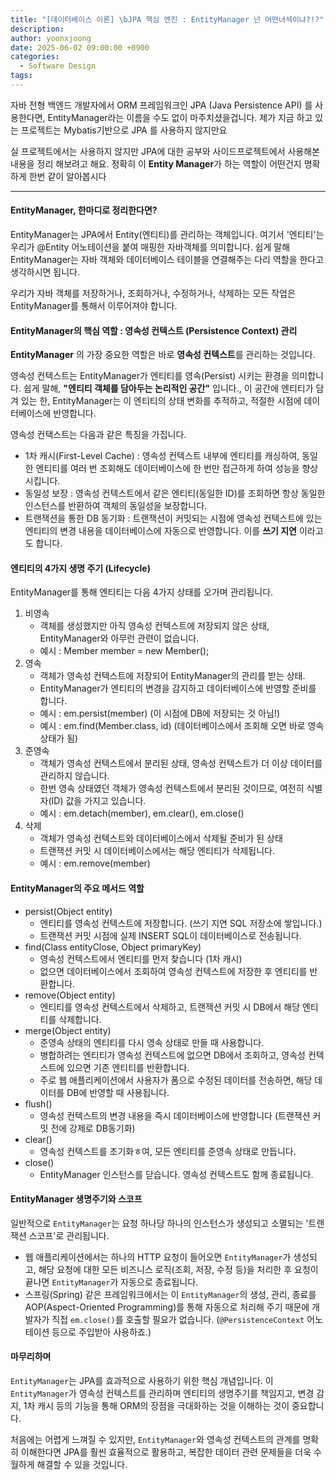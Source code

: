 ```yaml
---
title: "[데이터베이스 이론] \bJPA 핵심 엔진 : EntityManager 넌 어떤녀셕이냐?!?"
description: 
author: yoonxjoong
date: 2025-06-02 09:00:00 +0900
categories:
  - Software Design
tags:
---
```

자바 전형 백엔드 개발자에서 ORM 프레임워크인 JPA (Java Persistence API) 를 사용한다면, EntityManager라는 이름을 수도 없이 마주치셨을겁니다. 제가 지금 하고 있는 프로젝트는 Mybatis기반으로 JPA 를 사용하지 않지만요

실 프로젝트에서는 사용하지 않지만 JPA에 대한 공부와 사이드프로젝트에서 사용해본 내용을 정리 해보려고 해요. 정확히 이 **Entity Manager**가 하는 역할이 어떤건지 명확하게 한번 같이 알아봅시다

---

#### EntityManager, 한마디로 정리한다면?

EntityManager는 JPA에서 Entity(엔티티)를 관리하는 객체입니다. 여기서 '엔티티'는 우리가 @Entity 어노테이션을 붙여 매핑한 자바객체를 의미합니다.
쉽게 말해 EntityManager는 자바 객체와 데이터베이스 테이블을 연결해주는 다리 역할을 한다고 생각하시면 됩니다.

우리가 자바 객체를 저장하거나, 조회하거나, 수정하거나, 삭제하는 모든 작업은 EntityManager를 통해서 이루어져야 합니다.

#### EntityManager의 핵심 역할 : 영속성 컨텍스트 (Persistence Context) 관리
**EntityManager** 의 가장 중요한 역할은 바로 **영속성 컨텍스트**를 관리하는 것입니다.

영속성 컨텍스트는 EntityManager가 엔티티를 영속(Persist) 시키는 환경을 의미합니다. 쉽게 말해, **"엔티티 객체를 담아두는 논리적인 공간"** 입니다., 이 공간에 엔티티가 담겨 있는 한, EntityManager는 이 엔티티의 상태 변화를 추적하고, 적절한 시점에 데이터베이스에 반영합니다.  

영속성 컨택스트는 다음과 같은 특징을 가집니다.
- 1차 캐시(First-Level Cache) : 영속성 컨텍스트 내부에 엔티티를 캐싱하여, 동일한 엔티티를 여러 번 조회해도 데이터베이스에 한 번만 접근하게 하여 성능을 향상시킵니다.
- 동일성 보장 : 영속성 컨텍스트에서 같은 엔티티(동일한 ID)를 조회하면 항상 동일한 인스턴스를 반환하여 객체의 동일성을 보장합니다.
- 트랜잭션을 통한 DB 동기화 : 트랜잭션이 커밋되는 시점에 영속성 컨텍스트에 있는 엔티티의 변경 내용을 데이터베이스에 자동으로 반영합니다. 이를 **쓰기 지연** 이라고도 합니다.

#### 엔티티의 4가지 생명 주기 (Lifecycle)
EntityManager를 통해 엔티티는 다음 4가지 상태를 오가며 관리됩니다.

1. 비영속
	- 객체를 생성했지만 아직 영속성 컨텍스트에 저장되지 않은 상태, EntityManager와 아무런 관련이 없습니다.
	- 예시 : Member member = new Member();
2. 영속
	- 객체가 영속성 컨텍스트에 저장되어 EntityManager의 관리를 받는 상태.
	- EntityManager가 엔티티의 변경을 감지하고 데이터베이스에 반영할 준비를 합니다.
	- 예시 : em.persist(member) (이 시점에 DB에 저장되는 것 아님!)
	- 예시 : em.find(Member.class, id) (데이터베이스에서 조회해 오면 바로 영속 상태가 됨)
3. 준영속
	- 객체가 영속성 컨텍스트에서 분리된 상태, 영속성 컨텍스트가 더 이상 데이터를 관리하지 않습니다.
	- 한번 영속 상태였던 객체가 영속성 컨텍스트에서 분리된 것이므로, 여전히 식별자(ID) 값을 가지고 있습니다.
	- 예시 : em.detach(member), em.clear(), em.close() 
4. 삭제
	- 객체가 영속성 컨텍스트와 데이터베이스에서 삭제될 준비가 된 상태
	- 트랜잭션 커밋 시 데이터베이스에서는 해당 엔티티가 삭제됩니다.
	- 예시 : em.remove(member)


#### EntityManager의 주요 메서드 역할
- persist(Object entity)
	- 엔티티를 영속성 컨텍스트에 저장합니다. (쓰기 지연 SQL 저장소에 쌓입니다.)
	- 트랜잭션 커밋 시점에 실제 INSERT SQL이 데이터베이스로 전송됩니다.
-  find(Class entityClose,  Object primaryKey)
	- 영속성 컨텍스트에서 엔티티를 먼저 찾습니다 (1차 캐시)
	- 없으면 데이터베이스에서 조회하여 영속성 컨텍스트에 저장한 후 엔티티를 반환합니다.
- remove(Object entity)
	- 엔티티를 영속성 컨텍스트에서 삭제하고, 트랜잭션 커밋 시 DB에서 해당 엔티티를 삭제합니다.
- merge(Object entity)
	- 준영속 상태의 엔티티를 다시 영속 상태로 만들 때 사용합니다.
	- 병합하려는 엔티티가 영속성 컨텍스트에 없으면 DB에서 조회하고, 영속성 컨텍스트에 있으면 기존 엔티티를 반환합니다.
	- 주로 웹 애플리케이션에서 사용자가 폼으로 수정된 데이터를 전송하면, 해당 데이터를 DB에 반영할 때 사용됩니다.
- flush()
	- 영속성 컨텍스트의 변경 내용을 즉시 데이터베이스에 반영합니다 (트랜잭션 커밋 전에 강제로 DB동기화)
- clear()
	- 영속성 컨텍스트를 초기화ㅎ여, 모든 엔티티를 준영속 상태로 만듭니다.
- close()
	- EntityManager 인스턴스를 닫습니다. 영속성 컨텍스트도 함께 종료됩니다.

#### EntityManager 생명주기와 스코프

일반적으로 `EntityManager`는 요청 하나당 하나의 인스턴스가 생성되고 소멸되는 '트랜잭션 스코프'로 관리됩니다.

- 웹 애플리케이션에서는 하나의 HTTP 요청이 들어오면 `EntityManager`가 생성되고, 해당 요청에 대한 모든 비즈니스 로직(조회, 저장, 수정 등)을 처리한 후 요청이 끝나면 `EntityManager`가 자동으로 종료됩니다.
- 스프링(Spring) 같은 프레임워크에서는 이 `EntityManager`의 생성, 관리, 종료를 AOP(Aspect-Oriented Programming)를 통해 자동으로 처리해 주기 때문에 개발자가 직접 `em.close()`를 호출할 필요가 없습니다. (`@PersistenceContext` 어노테이션 등으로 주입받아 사용하죠.)

#### 마무리하며

`EntityManager`는 JPA를 효과적으로 사용하기 위한 핵심 개념입니다. 이 `EntityManager`가 영속성 컨텍스트를 관리하며 엔티티의 생명주기를 책임지고, 변경 감지, 1차 캐시 등의 기능을 통해 ORM의 장점을 극대화하는 것을 이해하는 것이 중요합니다.

처음에는 어렵게 느껴질 수 있지만, `EntityManager`와 영속성 컨텍스트의 관계를 명확히 이해한다면 JPA를 훨씬 효율적으로 활용하고, 복잡한 데이터 관련 문제들을 더욱 수월하게 해결할 수 있을 것입니다.